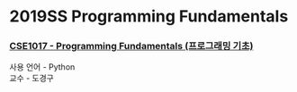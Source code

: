 # 2019SS Programming Fundamentals
### [CSE1017 - Programming Fundamentals (프로그래밍 기초)](https://doggzone.github.io/cse1017/)
사용 언어 - Python  
교수 - 도경구  
